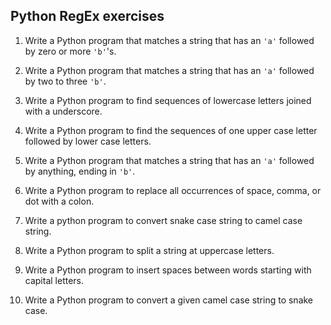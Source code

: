 ## Python RegEx exercises

1. Write a Python program that matches a string that has an `'a'` followed by zero or more `'b'`'s.

2. Write a Python program that matches a string that has an `'a'` followed by two to three `'b'`.

3. Write a Python program to find sequences of lowercase letters joined with a underscore.

4. Write a Python program to find the sequences of one upper case letter followed by lower case letters.

5. Write a Python program that matches a string that has an `'a'` followed by anything, ending in `'b'`.

6. Write a Python program to replace all occurrences of space, comma, or dot with a colon.

7. Write a python program to convert snake case string to camel case string.

8. Write a Python program to split a string at uppercase letters.

9. Write a Python program to insert spaces between words starting with capital letters.

10. Write a Python program to convert a given camel case string to snake case.